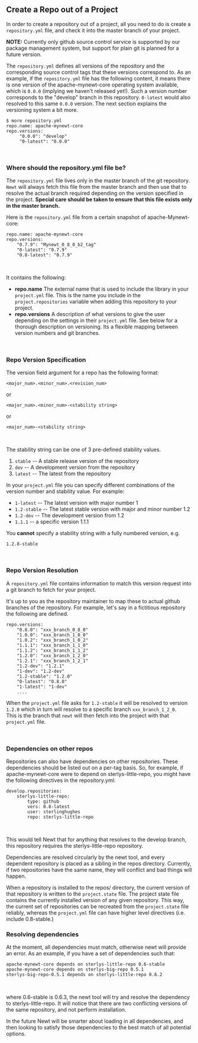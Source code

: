 ## Create a Repo out of a Project

In order to create a repository out of a project, all you need to do is create a 
`repository.yml` file, and check it into the master branch of your project.

**NOTE:** Currently only github source control service is supported by our 
package management system, but support for plain git is planned for a future
version.

The `repository.yml` defines all versions of the repository and the corresponding 
source control tags that these versions correspond to.  As an example, if the 
`repository.yml` file has the following content, it means there is one version 
of the apache-mynewt-core operating system available, which is `0.0.0` (implying we 
haven't released yet!). Such a version number corresponds to the "develop" branch 
in this repository. `0-latest` would also resolved to this same `0.0.0` version. 
The next section explains the versioning system a bit more.

```
$ more repository.yml
repo.name: apache-mynewt-core
repo.versions:
     "0.0.0": "develop"
     "0-latest": "0.0.0"
```

<br>

### Where should the repository.yml file be?

The `repository.yml` file lives only in the master branch of the git
repository.  `Newt` will always fetch this file from the master branch and then
use that to resolve the actual branch required depending on the version
specified in the project.  **Special care should be taken to ensure that this
file exists only in the master branch.**

Here is the `repository.yml` file from a certain snapshot of apache-Mynewt-core:

```
repo.name: apache-mynewt-core
repo.versions:
    "0.7.9": "Mynewt_0_8_0_b2_tag"
    "0-latest": "0.7.9"
    "0.8-latest": "0.7.9"
```

<br>

It contains the following:

* **repo.name** The external name that is used to include the library in 
your `project.yml` file.   This is the name you include in the `project.repositories` 
variable when adding this repository to your project.
* **repo.versions** A description of what versions to give the user depending 
on the settings in their `project.yml` file.  See below for a thorough description
on versioning. Its a flexible mapping between version numbers and git branches.

<br>

### Repo Version Specification

The version field argument for a repo has the following format:

```no-highlight
<major_num>.<minor_num>.<revision_num>
```

or

```no-highlight
<major_num>.<minor_num>-<stability string>
```

or 

```no-highlight
<major_num>-<stability string>
```

<br>

The stability string can be one of 3 pre-defined stability values.

1. `stable` -- A stable release version of the repository
2. `dev`    -- A development version from the repository
3. `latest` -- The latest from the repository

In your `project.yml` file you can specify different combinations of 
the version number and stability value.  For example:

* `1-latest`      -- The latest version with major number 1
* `1.2-stable`    -- The latest stable version with major and minor number 1.2
* `1.2-dev`       -- The development version from 1.2
* `1.1.1`         -- a specific version 1.1.1

You **cannot** specify a stability string with a fully numbered version, e.g.

```no-highlight
1.2.8-stable
```

<br>

### Repo Version Resolution

A `repository.yml` file contains information to match this version request
into a git branch to fetch for your project.

It's up to you as the repository maintainer to map these to actual github branches 
of the repository.  For example, let's say in a fictitious repository the 
following are defined.

```no-highlight
repo.versions:
    "0.8.0": "xxx_branch_0_8_0"
    "1.0.0": "xxx_branch_1_0_0"
    "1.0.2": "xxx_branch_1_0_2"
    "1.1.1": "xxx_branch_1_1_0"
    "1.1.2": "xxx_branch_1_1_2"
    "1.2.0": "xxx_branch_1_2_0"
    "1.2.1": "xxx_branch_1_2_1"
    "1.2-dev": "1.2.1"
    "1-dev": "1.2-dev"
    "1.2-stable": "1.2.0"
    "0-latest": "0.8.0"
    "1-latest": "1-dev"
    ....
```

When the `project.yml` file asks for `1.2-stable` it will be resolved to version
`1.2.0` which in turn will resolve to a specific branch `xxx_branch_1_2_0`.  
This is the branch that `newt` will then fetch into the project with that `project.yml` file.

<br>

### Dependencies on other repos

Repositories can also have dependencies on other repositories.  These 
dependencies should be listed out on a per-tag basis.  So, for example, 
if apache-mynewt-core were to depend on sterlys-little-repo, you might 
have the following directives in the repository.yml:

```
develop.repositories:
	sterlys-little-repo:
		type: github
		vers: 0.8-latest
		user: sterlinghughes
		repo: sterlys-little-repo
```

<br>

This would tell Newt that for anything that resolves to the develop 
branch, this repository requires the sterlys-little-repo repository. 

Dependencies are resolved circularly by the newt tool, and every 
dependent repository is placed as a sibling in the repos directory. 
Currently, if two repositories have the same name, they will conflict 
and bad things will happen.

When a repository is installed to the repos/ directory, the current 
version of that repository is written to the `project.state` file.  The 
project state file contains the currently installed version of any given 
repository.  This way, the current set of repositories can be recreated 
from the `project.state` file reliably, whereas the `project.yml` file can 
have higher level directives (i.e. include 0.8-stable.)


### Resolving dependencies 

At the moment, all dependencies must match, otherwise newt will provide 
an error.  As an example, if you have a set of dependencies such that:

```
apache-mynewt-core depends on sterlys-little-repo 0.6-stable
apache-mynewt-core depends on sterlys-big-repo 0.5.1
sterlys-big-repo-0.5.1 depends on sterlys-little-repo 0.6.2
```

<br>

where 0.6-stable is 0.6.3, the newt tool will try and resolve the dependency to 
sterlys-little-repo.  It will notice that there are two conflicting 
versions of the same repository, and not perform installation.

In the future Newt will be smarter about loading in all dependencies, 
and then looking to satisfy those dependencies to the best match of all 
potential options.
